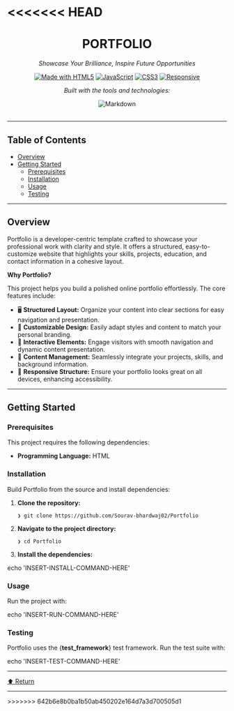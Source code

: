 <<<<<<< HEAD
=======
<div class="prose prose-sm md:prose-base lg:prose-lg max-w-none prose-headings:font-bold prose-a:text-blue-600" style="user-select: none;"><div id="top" class="">

<div align="center" class="text-center">
<h1>PORTFOLIO</h1>
<p><em>Showcase Your Brilliance, Inspire Future Opportunities</em></p>

[![Made with HTML5](https://img.shields.io/badge/Made%20with-HTML5-E34F26?style=flat-square&logo=html5)](https://developer.mozilla.org/en-US/docs/Web/HTML)
[![JavaScript](https://img.shields.io/badge/JavaScript-ES6+-F7DF1E?style=flat-square&logo=javascript)](https://developer.mozilla.org/en-US/docs/Web/JavaScript)
[![CSS3](https://img.shields.io/badge/CSS3-1572B6?style=flat-square&logo=css3)](https://developer.mozilla.org/en-US/docs/Web/CSS)
[![Responsive](https://img.shields.io/badge/Responsive-Mobile%20Friendly-brightgreen?style=flat-square&logo=mobile)](https://developer.mozilla.org/en-US/docs/Web/Progressive_web_apps)

<p><em>Built with the tools and technologies:</em></p>
<img alt="Markdown" src="https://img.shields.io/badge/Markdown-000000.svg?style=flat&amp;logo=Markdown&amp;logoColor=white" class="inline-block mx-1" style="margin: 0px 2px;">
</div>
<br>
<hr>
<h2>Table of Contents</h2>
<ul class="list-disc pl-4 my-0">
<li class="my-0"><a href="#overview">Overview</a></li>
<li class="my-0"><a href="#getting-started">Getting Started</a>
<ul class="list-disc pl-4 my-0">
<li class="my-0"><a href="#prerequisites">Prerequisites</a></li>
<li class="my-0"><a href="#installation">Installation</a></li>
<li class="my-0"><a href="#usage">Usage</a></li>
<li class="my-0"><a href="#testing">Testing</a></li>
</ul>
</li>
</ul>
<hr>
<h2>Overview</h2>
<p>Portfolio is a developer-centric template crafted to showcase your professional work with clarity and style. It offers a structured, easy-to-customize website that highlights your skills, projects, education, and contact information in a cohesive layout.</p>
<p><strong>Why Portfolio?</strong></p>
<p>This project helps you build a polished online portfolio effortlessly. The core features include:</p>
<ul class="list-disc pl-4 my-0">
<li class="my-0">🖥️ <strong>Structured Layout:</strong> Organize your content into clear sections for easy navigation and presentation.</li>
<li class="my-0">🎨 <strong>Customizable Design:</strong> Easily adapt styles and content to match your personal branding.</li>
<li class="my-0">🚀 <strong>Interactive Elements:</strong> Engage visitors with smooth navigation and dynamic content presentation.</li>
<li class="my-0">📁 <strong>Content Management:</strong> Seamlessly integrate your projects, skills, and background information.</li>
<li class="my-0">🔗 <strong>Responsive Structure:</strong> Ensure your portfolio looks great on all devices, enhancing accessibility.</li>
</ul>
<hr>
<h2>Getting Started</h2>
<h3>Prerequisites</h3>
<p>This project requires the following dependencies:</p>
<ul class="list-disc pl-4 my-0">
<li class="my-0"><strong>Programming Language:</strong> HTML</li>
</ul>
<h3>Installation</h3>
<p>Build Portfolio from the source and install dependencies:</p>
<ol>
<li class="my-0">
<p><strong>Clone the repository:</strong></p>
<pre><code class="language-sh">❯ git clone https://github.com/Sourav-bhardwaj02/Portfolio
</code></pre>
</li>
<li class="my-0">
<p><strong>Navigate to the project directory:</strong></p>
<pre><code class="language-sh">❯ cd Portfolio
</code></pre>
</li>
<li class="my-0">
<p><strong>Install the dependencies:</strong></p>
</li>
</ol>
<p>echo 'INSERT-INSTALL-COMMAND-HERE'</p>
<h3>Usage</h3>
<p>Run the project with:</p>
<p>echo 'INSERT-RUN-COMMAND-HERE'</p>
<h3>Testing</h3>
<p>Portfolio uses the {<strong>test_framework</strong>} test framework. Run the test suite with:</p>
<p>echo 'INSERT-TEST-COMMAND-HERE'</p>
<hr>
<div align="left" class=""><a href="#top">⬆ Return</a></div>
<hr></div></div>
>>>>>>> 642b6e8b0ba1b50ab450202e164d7a3d700505d1
